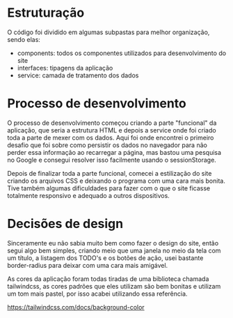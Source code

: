 # Estruturação

O código foi dividido em algumas subpastas para melhor organização, sendo elas:

* components: todos os componentes utilizados para desenvolvimento do site
* interfaces: tipagens da aplicação
* service: camada de tratamento dos dados

# Processo de desenvolvimento

O processo de desenvolvimento começou criando a parte "funcional" da aplicação, que seria a estrutura HTML e depois a service onde foi criado toda a parte de mexer com os dados. Aqui foi onde encontrei o primeiro desafio que foi sobre como persistir os dados no navegador para não perder essa informação ao recarregar a página, mas bastou uma pesquisa no Google e consegui resolver isso facilmente usando o sessionStorage.

Depois de finalizar toda a parte funcional, comecei a estilização do site criando os arquivos CSS e deixando o programa com uma cara mais bonita. Tive também algumas dificuldades para fazer com o que o site ficasse totalmente responsivo e adequado a outros dispositivos.

# Decisões de design

Sinceramente eu não sabia muito bem como fazer o design do site, então segui algo bem simples, criando meio que uma janela no meio da tela com um título, a listagem dos TODO's e os botões de ação, usei bastante border-radius para deixar com uma cara mais amigável.

As cores da aplicação foram todas tiradas de uma biblioteca chamada tailwindcss, as cores padrões que eles utilizam são bem bonitas e utilizam um tom mais pastel, por isso acabei utilizando essa referência.

https://tailwindcss.com/docs/background-color